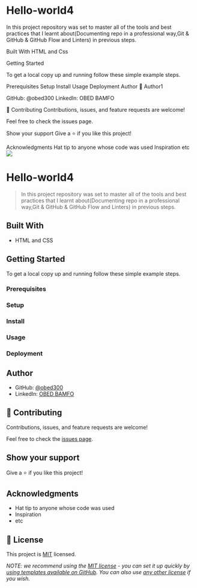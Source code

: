 # Hello-world4
In this project repository was set to master all of the tools and best practices that I learnt about(Documenting repo in a professional way,Git & GitHub & GitHub Flow and Linters) in previous steps. 

Built With
HTML and Css

Getting Started

To get a local copy up and running follow these simple example steps.

Prerequisites
Setup
Install
Usage
Deployment
Author
👤 Author1

GitHub: @obed300
LinkedIn: OBED BAMFO

🤝 Contributing
Contributions, issues, and feature requests are welcome!

Feel free to check the issues page.

Show your support
Give a ⭐️ if you like this project!

Acknowledgments
Hat tip to anyone whose code was used
Inspiration
etc
![](https://img.shields.io/badge/Microverse-blueviolet)

# Hello-world4

> In this project repository was set to master all of the tools and best practices that I learnt about(Documenting repo in a professional way,Git & GitHub & GitHub Flow and Linters) in previous steps.


## Built With

- HTML and CSS

## Getting Started

To get a local copy up and running follow these simple example steps.

### Prerequisites

### Setup

### Install

### Usage

### Deployment



## Author

- GitHub: [@obed300](https://github.com/obed300?tab=repositoriese)
- LinkedIn: [OBED BAMFO](https://www.linkedin.com/in/obed-bamfo-4b152421b/)


## 🤝 Contributing

Contributions, issues, and feature requests are welcome!

Feel free to check the [issues page](../../issues/).

## Show your support

Give a ⭐️ if you like this project!

## Acknowledgments

- Hat tip to anyone whose code was used
- Inspiration
- etc

## 📝 License

This project is [MIT](./LICENSE) licensed.

_NOTE: we recommend using the [MIT license](https://choosealicense.com/licenses/mit/) - you can set it up quickly by [using templates available on GitHub](https://docs.github.com/en/communities/setting-up-your-project-for-healthy-contributions/adding-a-license-to-a-repository). You can also use [any other license](https://choosealicense.com/licenses/) if you wish._
